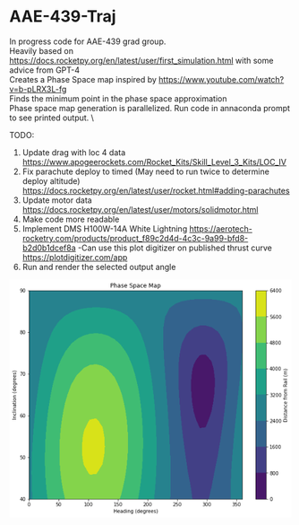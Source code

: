 # AAE-439-Traj

In progress code for AAE-439 grad group. \
Heavily based on https://docs.rocketpy.org/en/latest/user/first_simulation.html with some advice from GPT-4 \
Creates a Phase Space map inspired by https://www.youtube.com/watch?v=b-pLRX3L-fg \
Finds the minimum point in the phase space approximation \
Phase space map generation is parallelized. Run code in annaconda prompt to see printed output. \



TODO:

1) Update drag with loc 4 data https://www.apogeerockets.com/Rocket_Kits/Skill_Level_3_Kits/LOC_IV
2) Fix parachute deploy to timed (May need to run twice to determine deploy altitude) https://docs.rocketpy.org/en/latest/user/rocket.html#adding-parachutes
3) Update motor data https://docs.rocketpy.org/en/latest/user/motors/solidmotor.html
4) Make code more readable
5) Implement DMS H100W-14A White Lightning https://aerotech-rocketry.com/products/product_f89c2d4d-4c3c-9a99-bfd8-b2d0b1dcef8a 
    -Can use this plot digitizer on published thrust curve https://plotdigitizer.com/app
6) Run and render the selected output angle
    
    
![Phase Space Demo Map](https://github.com/AidanPowers/AAE-439-Traj/blob/main/ExamplePhaseSpace.png?raw=true)